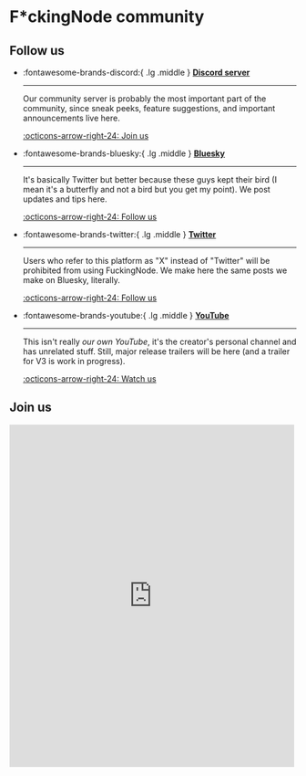 <!-- markdownlint-disable md033 md030 -->
# F\*ckingNode community

## Follow us

<div class="grid cards" markdown>

-   :fontawesome-brands-discord:{ .lg .middle } __[Discord server](https://discord.gg/AA2jYAFNmq)__

    ---

    Our community server is probably the most important part of the community, since sneak peeks, feature suggestions, and important announcements live here.

    [:octicons-arrow-right-24: Join us](https://discord.gg/AA2jYAFNmq)

-   :fontawesome-brands-bluesky:{ .lg .middle } __[Bluesky](https://bsky.app/profile/fknode.bsky.social)__

    ---

    It's basically Twitter but better because these guys kept their bird (I mean it's a butterfly and not a bird but you get my point). We post updates and tips here.

    [:octicons-arrow-right-24: Follow us](https://bsky.app/profile/fknode.bsky.social)

-   :fontawesome-brands-twitter:{ .lg .middle } __[Twitter](https://x.com/FuckingNode)__

    ---

    Users who refer to this platform as "X" instead of "Twitter" will be prohibited from using FuckingNode. We make here the same posts we make on Bluesky, literally.

    [:octicons-arrow-right-24: Follow us](https://x.com/FuckingNode)

-   :fontawesome-brands-youtube:{ .lg .middle } __[YouTube](https://youtube.com/watch?v=_lppvGYUXNk)__

    ---

    This isn't really _our own YouTube_, it's the creator's personal channel and has unrelated stuff. Still, major release trailers will be here (and a trailer for V3 is work in progress).

    [:octicons-arrow-right-24: Watch us](https://youtube.com/watch?v=_lppvGYUXNk)

</div>

## Join us

<iframe src="https://discord.com/widget?id=1333145935265398826&theme=dark" width="500" height="600" allowtransparency="true" frameborder="0" sandbox="allow-popups allow-popups-to-escape-sandbox allow-same-origin allow-scripts"></iframe>

